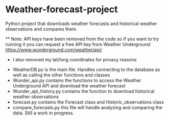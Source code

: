 # Weather-forecast-project
Python project that downloads weather forecasts and historical weather observations and compares them.

** Note: API keys have been removed from the code so if you want to try running it you can request a free API key from Weather Underground https://www.wunderground.com/weather/api/
* I also removed my lat/long coordinates for privacy reasons

- WeatherDB.py is the main file. Handles connecting to the database as well as calling the other functions and classes
- Wunder_api.py contains the functions to access the Weather Underground API and download the weather forecast
- Wunder_api_history.py contains the function to download historical weather observations
- forecast.py contains the Forecast class and Historic_observations class
- compare_forecasts.py this file will handle analyzing and comparing the data. Still a work in progress. 
